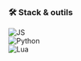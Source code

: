 ### 🛠️ Stack & outils  
![JS](https://img.shields.io/badge/JavaScript-F7DF1E?logo=javascript&logoColor=000)  
![Python](https://img.shields.io/badge/Python-3776AB?logo=python&logoColor=fff)  
![Lua](https://img.shields.io/badge/Lua-2C2D72?logo=lua&logoColor=fff)  
